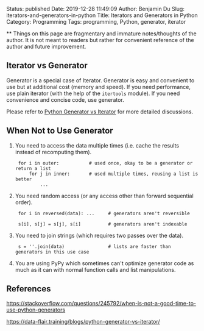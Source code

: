 Status: published
Date: 2019-12-28 11:49:09
Author: Benjamin Du
Slug: iterators-and-generators-in-python
Title: Iterators and Generators in Python
Category: Programming
Tags: programming, Python, generator, iterator

**
Things on this page are fragmentary and immature notes/thoughts of the author.
It is not meant to readers but rather for convenient reference of the author and future improvement.

## Iterator vs Generator

Generator is a special case of Iterator.
Generator is easy and convenient to use but at additional cost (memory and speed).
If you need performance, use plain iterator (with the help of the `itertools` module).
If you need convenience and concise code, use generator.

Please refer to [Python Generator vs Iterator](https://data-flair.training/blogs/python-generator-vs-iterator/)
for more detailed discussions.

## When Not to Use Generator 

1. You need to access the data multiple times (i.e. cache the results instead of recomputing them).

        for i in outer:           # used once, okay to be a generator or return a list
            for j in inner:       # used multiple times, reusing a list is better
                ...

2. You need random access (or any access other than forward sequential order).

        for i in reversed(data): ...     # generators aren't reversible

        s[i], s[j] = s[j], s[i]          # generators aren't indexable

3. You need to join strings (which requires two passes over the data).

        s = ''.join(data)                # lists are faster than generators in this use case

4. You are using PyPy which sometimes can't optimize generator code as much as it can 
    with normal function calls and list manipulations.

## References

https://stackoverflow.com/questions/245792/when-is-not-a-good-time-to-use-python-generators

https://data-flair.training/blogs/python-generator-vs-iterator/

